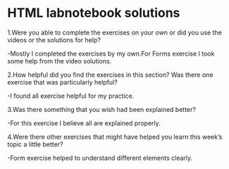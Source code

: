 # HTML labnotebook solutions

1.Were you able to complete the exercises on your own or did you use the
videos or the solutions for help?

-Mostly I completed the exercises by my own.For Forms exercise I took some help from the video solutions.

2.How helpful did you find the exercises in this section? Was there one
exercise that was particularly helpful?

-I found all exercise helpful for my practice.

3.Was there something that you wish had been explained better?

-For this exercise I believe all are explained properly.

4.Were there other exercises that might have helped you learn this week’s
topic a little better?

-Form exercise helped to understand different elements clearly.
